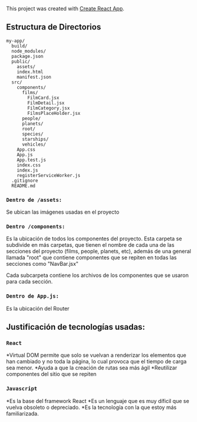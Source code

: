 This project was created with [Create React App](https://github.com/facebookincubator/create-react-app).

## Estructura de Directorios

```
my-app/
  build/
  node_modules/
  package.json
  public/
    assets/
    index.html
    manifest.json
  src/
    components/
      films/
        FilmCard.jsx
        FilmDetail.jsx
        FilmCategory.jsx
        FilmsPlaceHolder.jsx
      people/
      planets/
      root/
      species/
      starships/
      vehicles/
    App.css
    App.js
    App.test.js
    index.css
    index.js
    registerServiceWorker.js
  .gitignore
  README.md
```

### `Dentro de /assets:`

Se ubican las imágenes usadas en el proyecto

### `Dentro /components:`

Es la ubicación de todos los componentes del proyecto. Esta carpeta se subdivide en más carpetas, que tienen el nombre de cada una de las secciones del proyecto (films, people, planets, etc), además de una general llamada "root" que contiene componentes que se repiten en todas las secciones como "NavBar.jsx"

Cada subcarpeta contiene los archivos de los componentes que se usaron para cada sección.

### `Dentro de App.js:`

Es la ubicación del Router

## Justificación de tecnologías usadas:

### `React`
*Virtual DOM permite que solo se vuelvan a renderizar los elementos que han cambiado y no toda la página, lo cual provoca que el tiempo de carga sea menor.
*Ayuda a que la creación de rutas sea más ágil
*Reutilizar componentes del sitio que se repiten

### `Javascript`

*Es la base del framework React
*Es un lenguaje que es muy díficil que se vuelva obsoleto o depreciado.
*Es la tecnología con la que estoy más familiarizada.


